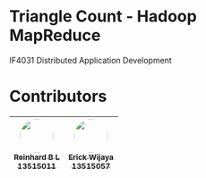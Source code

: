 # Triangle Count - Hadoop MapReduce
IF4031 Distributed Application Development

# Contributors
| [<img src="https://avatars1.githubusercontent.com/u/15826106?s=400&v=4" width=60px style="border-radius: 50%;"><br /><sub>Reinhard B L<br />13515011</sub>](https://github.com/reinhardlinardi) | [<img src="https://avatars0.githubusercontent.com/u/20073050?s=400&u=881e4c44f50167fb8b447e608d8234d9adf369df&v=4" width=60px style="border-radius: 50%;"><br /><sub>Erick Wijaya<br />13515057</sub>](https://github.com/wijayaerick) |
| :---: | :---: |